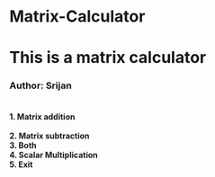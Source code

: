 # Matrix-Calculator
<h1>This is a matrix calculator
<h3>Author: Srijan</h3>

<h4>
<br>1. Matrix addition</br>
<br>2. Matrix subtraction
<br>3. Both
<br>4. Scalar Multiplication
<br>5. Exit</h4> 